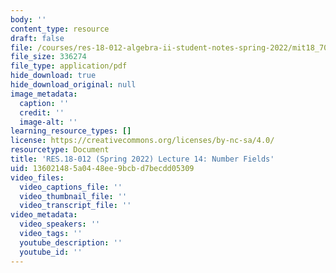 ```yaml
---
body: ''
content_type: resource
draft: false
file: /courses/res-18-012-algebra-ii-student-notes-spring-2022/mit18_702s22_lec14.pdf
file_size: 336274
file_type: application/pdf
hide_download: true
hide_download_original: null
image_metadata:
  caption: ''
  credit: ''
  image-alt: ''
learning_resource_types: []
license: https://creativecommons.org/licenses/by-nc-sa/4.0/
resourcetype: Document
title: 'RES.18-012 (Spring 2022) Lecture 14: Number Fields'
uid: 13602148-5a04-48ee-9bcb-d7becdd05309
video_files:
  video_captions_file: ''
  video_thumbnail_file: ''
  video_transcript_file: ''
video_metadata:
  video_speakers: ''
  video_tags: ''
  youtube_description: ''
  youtube_id: ''
---
```

